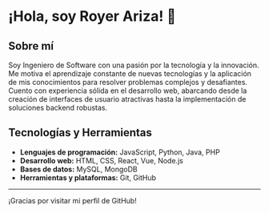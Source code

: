 # ¡Hola, soy Royer Ariza! 👋

## Sobre mí
Soy Ingeniero de Software con una pasión por la tecnología y la innovación. Me motiva el aprendizaje constante de nuevas tecnologías y la aplicación de mis conocimientos para resolver problemas complejos y desafiantes. Cuento con experiencia sólida en el desarrollo web, abarcando desde la creación de interfaces de usuario atractivas hasta la implementación de soluciones backend robustas.

## Tecnologías y Herramientas
- **Lenguajes de programación:** JavaScript, Python, Java, PHP
- **Desarrollo web:** HTML, CSS, React, Vue, Node.js
- **Bases de datos:** MySQL, MongoDB
- **Herramientas y plataformas:** Git, GitHub

---

¡Gracias por visitar mi perfil de GitHub!

